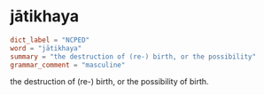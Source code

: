 # jātikhaya

``` toml
dict_label = "NCPED"
word = "jātikhaya"
summary = "the destruction of (re-) birth, or the possibility"
grammar_comment = "masculine"
```

the destruction of (re\-) birth, or the possibility of birth.


